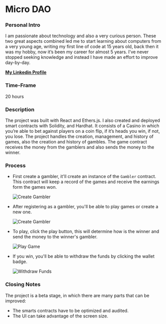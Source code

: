# Micro DAO

### Personal Intro

I am passionate about technology and also a very curious person. These two great aspects combined led me to start learning about computers from a very young age, writing my first line of code at 15 years old, back then it was my hobby, now it’s been my career for almost 5 years. I’ve never stopped seeking knowledge and instead I have made an effort to improve day-by-day.

**[My Linkedin Profile](https://www.linkedin.com/in/carlos-febres/)**

### Time-Frame

20 hours

### Description

The project was built with React and Ethers.js. I also created and deployed smart contracts with Solidity, and Hardhat. It consists of a Casino in which you’re able to bet against players on a coin flip, if it’s heads you win, if not, you lose. The project handles the creation, management, and history of games, also the creation and history of gambles. The game contract receives the money from the gamblers and also sends the money to the winner.

### Process

- First create a gambler, it'll create an instance of the `Gambler` contract. This contract will keep a record of the games and receive the earnings form the games won.

  ![Create Gambler](https://user-images.githubusercontent.com/2939980/113249306-7ae77d00-928c-11eb-941e-d1ed24aa052e.png)


- After registering as a gambler, you'll be able to play games or create a new one.

  ![Create Gambler](https://user-images.githubusercontent.com/2939980/113249627-fea16980-928c-11eb-9e2c-6bc59673c784.png)


- To play, click the play button, this will determine how is the winner and send the money to the winner's gambler.

  ![Play Game](https://user-images.githubusercontent.com/2939980/113249671-15e05700-928d-11eb-993e-be203d6689bb.png)


- If you win, you'll be able to withdraw the funds by clicking the wallet badge.

  ![Withdraw Funds](https://user-images.githubusercontent.com/2939980/113249705-27c1fa00-928d-11eb-98a5-26f891baffd4.png)

### Closing Notes

The project is a beta stage, in which there are many parts that can be improved:
- The smarts contracts have to be optimized and audited.
- The UI can take advantage of the screen size.
